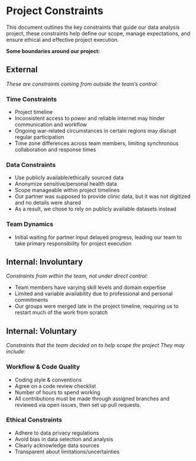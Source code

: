 # Project Constraints

This document outlines the key constraints that guide our data analysis
project, these constraints help define our scope, manage expectations,
and ensure ethical and effective project execution.

**Some boundaries around our project:**

## External

_These are constraints coming from outside the
team’s control:_

### Time Constraints

- Project timeline
- Inconsistent access to power and reliable internet may hinder communication
  and workflow
- Ongoing war-related circumstances in certain regions may disrupt regular participation
- Time zone differences across team members, limiting synchronous collaboration
and response times
  
### Data Constraints

- Use publicly available/ethically sourced data
- Anonymize sensitive/personal health data
- Scope manageable within project timelines
- Our partner was supposed to provide clinic data, but it was not digitized and
  no details were shared
- As a result, we chose to rely on publicly available datasets instead

### Team Dynamics

- Initial waiting for partner input delayed progress, leading our
  team to take primary responsibility for project execution

## Internal: Involuntary

_Constraints from within the team,
not under direct control:_

- Team members have varying skill levels and domain expertise
- Limited and variable availability due to professional and personal commitments
- Our groups were merged late in the project timeline,
requiring us to restart much of the work from scratch

## Internal: Voluntary

_Constraints that the team decided on to help scope the project
They may include:_

### Workflow & Code Quality

- Coding style & conventions
- Agree on a code review checklist
- Number of hours to spend working
- All contributions must be made through assigned branches and reviewed via
open issues, then set up pull requests.

### Ethical Constraints

- Adhere to data privacy regulations
- Avoid bias in data selection and analysis
- Clearly acknowledge data sources
- Transparent about limitations/uncertainties
